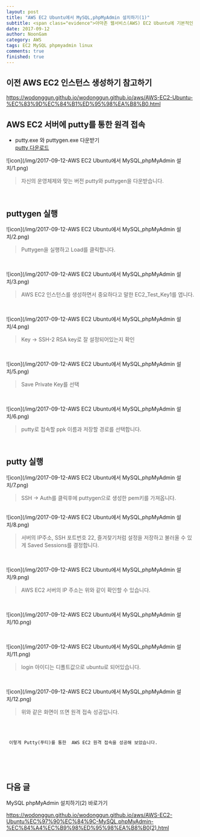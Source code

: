 ```yaml
---
layout: post
title: "AWS EC2 Ubuntu에서 MySQL,phpMyAdmin 설치하기(1)"
subtitle: <span class="evidence">아마존 웹서비스(AWS) EC2 Ubuntu에 기본적인 데이터베이스인 MySQL과 phpMyAdmin을 설치해보자</span>
date: 2017-09-12
author: NoonGam
category: AWS
tags: EC2 MySQL phpmyadmin linux
comments: true
finished: true
---
```

## 이전 AWS EC2 인스턴스 생성하기 참고하기

https://wodonggun.github.io/wodonggun.github.io/aws/AWS-EC2-Ubuntu-%EC%83%9D%EC%84%B1%ED%95%98%EA%B8%B0.html


## AWS EC2 서버에 putty를 통한 원격 접속

- putty.exe 와 puttygen.exe 다운받기 <br>
[putty 다운로드](https://www.chiark.greenend.org.uk/~sgtatham/putty/latest.html)


![icon](/img/2017-09-12-AWS EC2 Ubuntu에서 MySQL,phpMyAdmin 설치/1.png)

> 자신의 운영체제와 맞는 버전 putty와 puttygen을 다운받습니다.  

<br>

## puttygen 실행

![icon](/img/2017-09-12-AWS EC2 Ubuntu에서 MySQL,phpMyAdmin 설치/2.png)

> Puttygen을 실행하고 Load를 클릭합니다.

<br>

![icon](/img/2017-09-12-AWS EC2 Ubuntu에서 MySQL,phpMyAdmin 설치/3.png)
> AWS EC2 인스턴스를 생성하면서 중요하다고 말한 EC2_Test_Key1를 엽니다.

<br>

![icon](/img/2017-09-12-AWS EC2 Ubuntu에서 MySQL,phpMyAdmin 설치/4.png)
> Key -> SSH-2 RSA key로 잘 설정되어있는지 확인

<br>

![icon](/img/2017-09-12-AWS EC2 Ubuntu에서 MySQL,phpMyAdmin 설치/5.png)
> Save Private Key를 선택

<br>

![icon](/img/2017-09-12-AWS EC2 Ubuntu에서 MySQL,phpMyAdmin 설치/6.png)
> putty로 접속할 ppk 이름과 저장할 경로를 선택합니다.

<br>


## putty 실행


![icon](/img/2017-09-12-AWS EC2 Ubuntu에서 MySQL,phpMyAdmin 설치/7.png)

>  SSH -> Auth를 클릭후에 puttygen으로 생성한 pem키를 가져옵니다.


<br>
![icon](/img/2017-09-12-AWS EC2 Ubuntu에서 MySQL,phpMyAdmin 설치/8.png)

>  서버의 IP주소, SSH 포트번호 22, 즐겨찾기처럼 설정을 저장하고 불러올 수 있게 Saved Sessions를 결정합니다.

<br>

![icon](/img/2017-09-12-AWS EC2 Ubuntu에서 MySQL,phpMyAdmin 설치/9.png)

> AWS EC2 서버의 IP 주소는 위와 같이 확인할 수 있습니다.

<br>

![icon](/img/2017-09-12-AWS EC2 Ubuntu에서 MySQL,phpMyAdmin 설치/10.png)


<br>

![icon](/img/2017-09-12-AWS EC2 Ubuntu에서 MySQL,phpMyAdmin 설치/11.png)

>  login 아이디는 디폴트값으로 ubuntu로 되어있습니다.

<br>

![icon](/img/2017-09-12-AWS EC2 Ubuntu에서 MySQL,phpMyAdmin 설치/12.png)<br>

> 위와 같은 화면이 뜨면 원격 접속 성공입니다.




<br>
<br>

     이렇게 Putty(푸티)를 통한  AWS EC2 원격 접속을 성공해 보았습니다.

<br>
<br>
<br>

## 다음 글

<span class="evidence">MySQL phpMyAdmin 설치하기(2) 바로가기<span>

https://wodonggun.github.io/wodonggun.github.io/aws/AWS-EC2-Ubuntu%EC%97%90%EC%84%9C-MySQL,phpMyAdmin-%EC%84%A4%EC%B9%98%ED%95%98%EA%B8%B0(2).html
